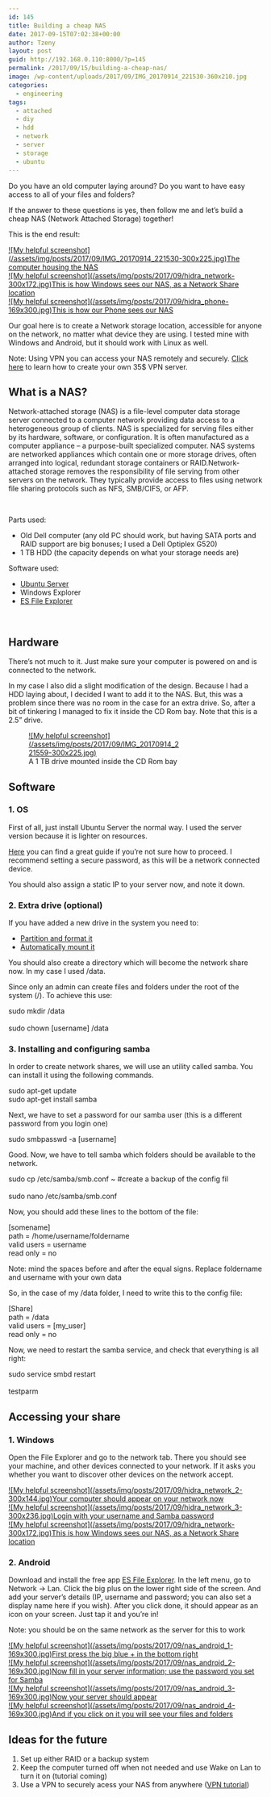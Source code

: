 ```yaml
---
id: 145
title: Building a cheap NAS
date: 2017-09-15T07:02:38+00:00
author: Tzeny
layout: post
guid: http://192.168.0.110:8000/?p=145
permalink: /2017/09/15/building-a-cheap-nas/
image: /wp-content/uploads/2017/09/IMG_20170914_221530-360x210.jpg
categories:
  - engineering
tags:
  - attached
  - diy
  - hdd
  - network
  - server
  - storage
  - ubuntu
---
```

Do you have an old computer laying around? Do you want to have easy access to all of your files and folders?

If the answer to these questions is yes, then follow me and let’s build a cheap NAS (Network Attached Storage) together!

This is the end result:

<div class="rl-gallery-container" id="rl-gallery-container-5" data-gallery_id="0"> <div class="rl-gallery rl-basicgrid-gallery " id="rl-gallery-5" data-gallery_no="5"> 

<div class="rl-gallery-item">
  <a href="https://tzeny.com/wp-content/uploads/2017/09/IMG_20170914_221530.jpg" title="The computer housing the NAS" data-rl_title="The computer housing the NAS" class="rl-gallery-link" data-rl_caption="" data-rel="lightbox-gallery-5">![My helpful screenshot](/assets/img/posts/2017/09/IMG_20170914_221530-300x225.jpg)<span class="rl-gallery-caption"><span class="rl-gallery-item-title">The computer housing the NAS</span></span></a>
</div>

<div class="rl-gallery-item">
  <a href="https://tzeny.com/wp-content/uploads/2017/09/hidra_network.jpg" title="This is how Windows sees our NAS, as a Network Share location" data-rl_title="This is how Windows sees our NAS, as a Network Share location" class="rl-gallery-link" data-rl_caption="" data-rel="lightbox-gallery-5">![My helpful screenshot](/assets/img/posts/2017/09/hidra_network-300x172.jpg)<span class="rl-gallery-caption"><span class="rl-gallery-item-title">This is how Windows sees our NAS, as a Network Share location</span></span></a>
</div>

<div class="rl-gallery-item">
  <a href="https://tzeny.com/wp-content/uploads/2017/09/hidra_phone.jpg" title="This is how our Phone sees our NAS" data-rl_title="This is how our Phone sees our NAS" class="rl-gallery-link" data-rl_caption="" data-rel="lightbox-gallery-5">![My helpful screenshot](/assets/img/posts/2017/09/hidra_phone-169x300.jpg)<span class="rl-gallery-caption"><span class="rl-gallery-item-title">This is how our Phone sees our NAS</span></span></a>
</div></div> </div>

Our goal here is to create a Network storage location, accessible for anyone on the network, no matter what device they are using. I tested mine with Windows and Android, but it should work with Linux as well.

Note: Using VPN you can access your NAS remotely and securely. <a href="https://tzeny.com/2017/08/03/making-your-own-vpn/" target="_blank" rel="noopener">Click here</a> to learn how to create your own 35$ VPN server.

## What is a NAS?

Network-attached storage (NAS) is a file-level computer data storage server connected to a computer network providing data access to a heterogeneous group of clients. NAS is specialized for serving files either by its hardware, software, or configuration. It is often manufactured as a computer appliance – a purpose-built specialized computer. NAS systems are networked appliances which contain one or more storage drives, often arranged into logical, redundant storage containers or RAID.Network-attached storage removes the responsibility of file serving from other servers on the network. They typically provide access to files using network file sharing protocols such as NFS, SMB/CIFS, or AFP.

 

Parts used:

  * Old Dell computer (any old PC should work, but having SATA ports and RAID support are big bonuses; I used a Dell Optiplex G520)
  * 1 TB HDD (the capacity depends on what your storage needs are)

Software used:

  * [Ubuntu Server](https://www.ubuntu.com/download/server)
  * Windows Explorer
  * [ES File Explorer](https://play.google.com/store/apps/details?id=com.estrongs.android.pop&hl=en)

 

## Hardware

There’s not much to it. Just make sure your computer is powered on and is connected to the network.

In my case I also did a slight modification of the design. Because I had a HDD laying about, I decided I want to add it to the NAS. But, this was a problem since there was no room in the case for an extra drive. So, after a bit of tinkering I managed to fix it inside the CD Rom bay. Note that this is a 2.5” drive.

<figure id="attachment_147" aria-describedby="caption-attachment-147" style="width: 300px" class="wp-caption alignnone"><a href="https://tzeny.com/wp-content/uploads/2017/09/IMG\_20170914\_221559.jpg" data-rel="lightbox-image-0" data-rl\_title="" data-rl\_caption="" title="">![My helpful screenshot](/assets/img/posts/2017/09/IMG_20170914_221559-300x225.jpg)</a><figcaption id="caption-attachment-147" class="wp-caption-text">A 1 TB drive mounted inside the CD Rom bay</figcaption></figure>

## Software

### 1. OS

First of all, just install Ubuntu Server the normal way. I used the server version because it is lighter on resources.

[Here](https://tutorials.ubuntu.com/tutorial/tutorial-install-ubuntu-server) you can find a great guide if you’re not sure how to proceed. I recommend setting a secure password, as this will be a network connected device.

You should also assign a static IP to your server now, and note it down.

### 2. Extra drive (optional)

If you have added a new drive in the system you need to:

  * [Partition and format it](https://tzeny.com/2017/09/25/formatting-and-partitioning-a-drive-under-ubuntu/)
  * [Automatically mount it](https://tzeny.com/2017/09/25/automounting-partition-ubuntu/)

You should also create a directory which will become the network share now. In my case I used /data.

Since only an admin can create files and folders under the root of the system (/). To achieve this use:

<div class="codecolorer-container bash default" style="overflow:auto;white-space:nowrap;width:435px;">
  <div class="bash codecolorer">
    <span class="kw2">sudo</span> <span class="kw2">mkdir</span> <span class="sy0">/</span>data<br /> <br /> <span class="kw2">sudo</span> <span class="kw2">chown</span> <span class="br0">[</span>username<span class="br0">]</span> <span class="sy0">/</span>data
  </div>
</div>

### 3. Installing and configuring samba

In order to create network shares, we will use an utility called samba. You can install it using the following commands.

<div class="codecolorer-container bash default" style="overflow:auto;white-space:nowrap;width:435px;">
  <div class="bash codecolorer">
    <span class="kw2">sudo</span> <span class="kw2">apt-get update</span><br /> <span class="kw2">sudo</span> <span class="kw2">apt-get install</span> samba
  </div>
</div>

Next, we have to set a password for our samba user (this is a different password from you login one)

<div class="codecolorer-container bash default" style="overflow:auto;white-space:nowrap;width:435px;">
  <div class="bash codecolorer">
    <span class="kw2">sudo</span> smbpasswd <span class="re5">-a</span> <span class="br0">[</span>username<span class="br0">]</span>
  </div>
</div>

Good. Now, we have to tell samba which folders should be available to the network.

<div class="codecolorer-container bash default" style="overflow:auto;white-space:nowrap;width:435px;">
  <div class="bash codecolorer">
    <span class="kw2">sudo</span> <span class="kw2">cp</span> <span class="sy0">/</span>etc<span class="sy0">/</span>samba<span class="sy0">/</span>smb.conf ~ <span class="co0">#create a backup of the config file</span><br /> <br /> <span class="kw2">sudo</span> <span class="kw2">nano</span> <span class="sy0">/</span>etc<span class="sy0">/</span>samba<span class="sy0">/</span>smb.conf
  </div>
</div>

Now, you should add these lines to the bottom of the file:

<div class="codecolorer-container text default" style="overflow:auto;white-space:nowrap;width:435px;">
  <div class="text codecolorer">
    [somename]<br /> path = /home/username/foldername<br /> valid users = username<br /> read only = no
  </div>
</div>

Note: mind the spaces before and after the equal signs. Replace foldername and username with your own data

So, in the case of my /data folder, I need to write this to the config file:

<div class="codecolorer-container text default" style="overflow:auto;white-space:nowrap;width:435px;">
  <div class="text codecolorer">
    [Share]<br /> path = /data<br /> valid users = [my_user]<br /> read only = no
  </div>
</div>

Now, we need to restart the samba service, and check that everything is all right:

<div class="codecolorer-container bash default" style="overflow:auto;white-space:nowrap;width:435px;">
  <div class="bash codecolorer">
    <span class="kw2">sudo</span> service smbd restart<br /> <br /> testparm
  </div>
</div>

## Accessing your share

### 1. Windows

Open the File Explorer and go to the network tab. There you should see your machine, and other devices connected to your network. If it asks you whether you want to discover other devices on the network accept.

<div class="rl-gallery-container" id="rl-gallery-container-6" data-gallery_id="0"> <div class="rl-gallery rl-basicgrid-gallery " id="rl-gallery-6" data-gallery_no="6"> 

<div class="rl-gallery-item">
  <a href="https://tzeny.com/wp-content/uploads/2017/09/hidra_network_2.jpg" title="Your computer should appear on your network now" data-rl_title="Your computer should appear on your network now" class="rl-gallery-link" data-rl_caption="" data-rel="lightbox-gallery-6">![My helpful screenshot](/assets/img/posts/2017/09/hidra_network_2-300x144.jpg)<span class="rl-gallery-caption"><span class="rl-gallery-item-title">Your computer should appear on your network now</span></span></a>
</div>

<div class="rl-gallery-item">
  <a href="https://tzeny.com/wp-content/uploads/2017/09/hidra_network_3.jpg" title="Login with your username and Samba password" data-rl_title="Login with your username and Samba password" class="rl-gallery-link" data-rl_caption="" data-rel="lightbox-gallery-6">![My helpful screenshot](/assets/img/posts/2017/09/hidra_network_3-300x236.jpg)<span class="rl-gallery-caption"><span class="rl-gallery-item-title">Login with your username and Samba password</span></span></a>
</div>

<div class="rl-gallery-item">
  <a href="https://tzeny.com/wp-content/uploads/2017/09/hidra_network.jpg" title="This is how Windows sees our NAS, as a Network Share location" data-rl_title="This is how Windows sees our NAS, as a Network Share location" class="rl-gallery-link" data-rl_caption="" data-rel="lightbox-gallery-6">![My helpful screenshot](/assets/img/posts/2017/09/hidra_network-300x172.jpg)<span class="rl-gallery-caption"><span class="rl-gallery-item-title">This is how Windows sees our NAS, as a Network Share location</span></span></a>
</div></div> </div>

### 2. Android

Download and install the free app [ES File Explorer](https://play.google.com/store/apps/details?id=com.estrongs.android.pop&hl=en). In the left menu, go to Network -> Lan. Click the big plus on the lower right side of the screen. And add your server’s details (IP, username and password; you can also set a display name here if you wish). After you click done, it should appear as an icon on your screen. Just tap it and you’re in!

Note: you should be on the same network as the server for this to work

<div class="rl-gallery-container" id="rl-gallery-container-7" data-gallery_id="0"> <div class="rl-gallery rl-basicgrid-gallery " id="rl-gallery-7" data-gallery_no="7"> 

<div class="rl-gallery-item">
  <a href="https://tzeny.com/wp-content/uploads/2017/09/nas_android_1.jpg" title="First press the big blue + in the bottom right" data-rl_title="First press the big blue + in the bottom right" class="rl-gallery-link" data-rl_caption="" data-rel="lightbox-gallery-7">![My helpful screenshot](/assets/img/posts/2017/09/nas_android_1-169x300.jpg)<span class="rl-gallery-caption"><span class="rl-gallery-item-title">First press the big blue + in the bottom right</span></span></a>
</div>

<div class="rl-gallery-item">
  <a href="https://tzeny.com/wp-content/uploads/2017/09/nas_android_2.jpg" title="Now fill in your server information; use the password you set for Samba" data-rl_title="Now fill in your server information; use the password you set for Samba" class="rl-gallery-link" data-rl_caption="" data-rel="lightbox-gallery-7">![My helpful screenshot](/assets/img/posts/2017/09/nas_android_2-169x300.jpg)<span class="rl-gallery-caption"><span class="rl-gallery-item-title">Now fill in your server information; use the password you set for Samba</span></span></a>
</div>

<div class="rl-gallery-item">
  <a href="https://tzeny.com/wp-content/uploads/2017/09/nas_android_3.jpg" title="Now your server should appear" data-rl_title="Now your server should appear" class="rl-gallery-link" data-rl_caption="" data-rel="lightbox-gallery-7">![My helpful screenshot](/assets/img/posts/2017/09/nas_android_3-169x300.jpg)<span class="rl-gallery-caption"><span class="rl-gallery-item-title">Now your server should appear</span></span></a>
</div>

<div class="rl-gallery-item">
  <a href="https://tzeny.com/wp-content/uploads/2017/09/nas_android_4.jpg" title="And if you click on it you will see your files and folders" data-rl_title="And if you click on it you will see your files and folders" class="rl-gallery-link" data-rl_caption="" data-rel="lightbox-gallery-7">![My helpful screenshot](/assets/img/posts/2017/09/nas_android_4-169x300.jpg)<span class="rl-gallery-caption"><span class="rl-gallery-item-title">And if you click on it you will see your files and folders</span></span></a>
</div></div> </div>

## Ideas for the future

  1. Set up either RAID or a backup system
  2. Keep the computer turned off when not needed and use Wake on Lan to turn it on (tutorial coming)
  3. Use a VPN to securely acess your NAS from anywhere ([VPN tutorial](https://tzeny.com/2017/08/03/making-your-own-vpn/))
